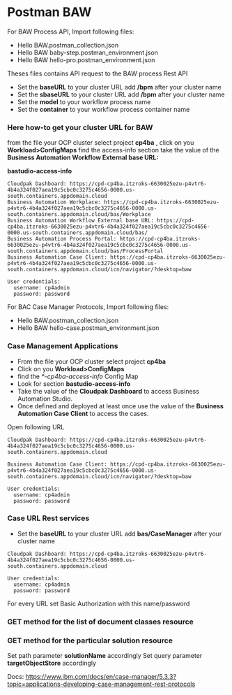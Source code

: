 # Postman BAW

For BAW Process API, Import following files: 
* Hello BAW.postman_collection.json
* Hello BAW baby-step.postman_environment.json
* Hello BAW hello-pro.postman_environment.json

Theses files contains API request to the BAW process Rest API

* Set the **baseURL** to your cluster URL  add **/bpm** after your cluster name
* Set the **sbaseURL** to your cluster URL add **/bpm** after your cluster name
* Set the **model** to your workflow process name 
* Set the **container** to your workflow process container name

### Here how-to get your cluster URL for BAW
from the file your OCP cluster select project **cp4ba** , click on you **Workload>ConfigMaps**
find the access-info section take the value of the **Business Automation Workflow External base URL:**

**bastudio-access-info**
```
Cloudpak Dashboard: https://cpd-cp4ba.itzroks-6630025ezu-p4vtr6-4b4a324f027aea19c5cbc0c3275c4656-0000.us-south.containers.appdomain.cloud
Business Automation Workplace: https://cpd-cp4ba.itzroks-6630025ezu-p4vtr6-4b4a324f027aea19c5cbc0c3275c4656-0000.us-south.containers.appdomain.cloud/bas/Workplace
Business Automation Workflow External base URL: https://cpd-cp4ba.itzroks-6630025ezu-p4vtr6-4b4a324f027aea19c5cbc0c3275c4656-0000.us-south.containers.appdomain.cloud/bas/
Business Automation Process Portal: https://cpd-cp4ba.itzroks-6630025ezu-p4vtr6-4b4a324f027aea19c5cbc0c3275c4656-0000.us-south.containers.appdomain.cloud/bas/ProcessPortal
Business Automation Case Client: https://cpd-cp4ba.itzroks-6630025ezu-p4vtr6-4b4a324f027aea19c5cbc0c3275c4656-0000.us-south.containers.appdomain.cloud/icn/navigator/?desktop=baw

User credentials:
  username: cp4admin
  password: password
```

For BAC Case Manager Protocols, Import following files: 
* Hello BAW.postman_collection.json
* Hello BAW hello-case.postman_environment.json

### Case Management Applications
- From the file your OCP cluster select project **cp4ba**
- Click on you **Workload>ConfigMaps**
- find the _*-cp4ba-access-info_ Config Map
- Look for section **bastudio-access-info**
- Take the value of the **Cloudpak Dashboard** to access Business Automation Studio.
- Once defined and deployed at least once use the value of the **Business Automation Case Client** to access the cases.

Open following URL
```
Cloudpak Dashboard: https://cpd-cp4ba.itzroks-6630025ezu-p4vtr6-4b4a324f027aea19c5cbc0c3275c4656-0000.us-south.containers.appdomain.cloud

Business Automation Case Client: https://cpd-cp4ba.itzroks-6630025ezu-p4vtr6-4b4a324f027aea19c5cbc0c3275c4656-0000.us-south.containers.appdomain.cloud/icn/navigator/?desktop=baw

User credentials:
  username: cp4admin
  password: password
```

### Case URL Rest services

* Set the **baseURL** to your cluster URL  add **bas/CaseManager** after your cluster name

```
Cloudpak Dashboard: https://cpd-cp4ba.itzroks-6630025ezu-p4vtr6-4b4a324f027aea19c5cbc0c3275c4656-0000.us-south.containers.appdomain.cloud

User credentials:
  username: cp4admin
  password: password
```

For every URL set Basic Authorization with this name/password

### GET method for the list of document classes resource
### GET method for the particular solution resource
Set path parameter **solutionName** accordingly
Set query  parameter **targetObjectStore** accordingly

Docs:
https://www.ibm.com/docs/en/case-manager/5.3.3?topic=applications-developing-case-management-rest-protocols


